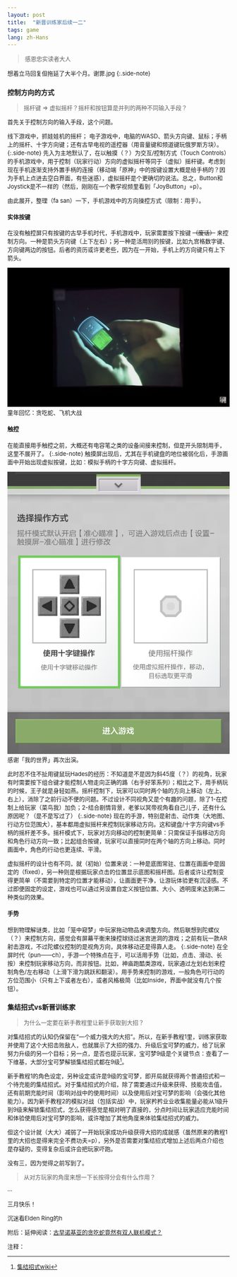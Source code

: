 ```yaml
---
layout: post
title:  "新晋训练家后续一二"
tags: game
lang: zh-Hans
---
```

><font size=2>感恩忠实读者大人

想着立马回复但拖延了大半个月。谢罪.jpg
{:.side-note}

### 控制方向的方式

> 摇杆键 => 虚拟摇杆？摇杆和按钮算是并列的两种不同输入手段？

首先关于控制方向的输入手段，这个问题。

线下游戏中，抓娃娃机的摇杆；
电子游戏中，电脑的WASD、箭头方向键、鼠标；手柄上的摇杆、十字方向键；还有古早电视的遥控器（用音量键和频道键玩俄罗斯方块）。
{:.side-note}
先入为主地默认了，在以触摸（？）为交互/控制方式（Touch Controls）的手机游戏中，用于控制（玩家行动）方向的虚拟摇杆等同于（虚拟）摇杆键。考虑到现在手机逐渐支持外置手柄的连接（移动端「原神」中的按键设置大概是给手柄的？因为手机上点进去空白界面，有些迷惑），虚拟摇杆是个更确切的说法。总之，Button和Joystick是不一样的（然后，刚刚在一个教学视频里看到「JoyButton」=p）。

由此展开，整理（fa san）一下，手机游戏中的方向操控方式（限制：用手）。

#### 实体按键
在没有触控屏只有按键的古早手机时代，手机游戏中，玩家需要按下按键
~~（废话）~~
来控制方向。一种是箭头方向键（上下左右）；另一种是活用别的按键，比如九宫格数字键、方向键两边的按钮。后者的资历或许更老些，因为在一开始，手机上的方向键只有上下箭头。

![screenshot](/assets/images/posts/220304/01.png)<font size=2>童年回忆：贪吃蛇、飞机大战

#### 触控
在能直接用手触控之前，大概还有电容笔之类的设备间接来控制，但是开头限制用手，这里不展开了。
{:.side-note}
触摸屏出现后，尤其在手机键盘的地位被弱化后，手游画面中开始出现虚拟按键，比如：模拟手柄的十字方向键、虚拟摇杆。

![screenshot](/assets/images/posts/220304/02.png)<font size=2>感谢「我的世界」再次出演。

此时忍不住不扯用键鼠玩Hades的经历：不知道是不是因为斜45度（？）的视角，玩家有时需要按下组合键才能控制人物走向正确的路（右手好笨系列）；相比之下，用手柄玩的时候，王子就是身轻如燕。摇杆控制下，玩家可以同时两个轴的方向上移动（左上、右上），消除了之前行动不便的问题。不过设计不同视角又是个有趣的问题，除了1-在控制上给玩家（菜鸟我）加负；2-结合剧情背景，老爹以冥帝视角看自己儿子，还有什么原因呢？（是不是写过了）
{:.side-note}
现在的手游，特别是射击、动作类（大地图、行动方位范围大），基本都用虚拟摇杆来控制玩家移动方向。这和键盘/十字方向键vs手柄的摇杆差不多。摇杆模式下，玩家对方向移动的控制更简单：只需保证手指移动方向和角色行动方向一致；比起组合按键，玩家可以直接同时在两个轴的方向上移动。同时画面中，角色的行动也更连续、平滑。

虚拟摇杆的设计也有不同，就（初始）位置来说：一种是底图常驻、位置在画面中是固定的（fixed），另一种则是根据玩家点击的位置显示底图和摇杆图。后者或许让控制变得更简单（不需要到特定的位置才能移动），让画面更干净，让游玩体验更有沉浸感。不过即便固定的设定，游戏也可以通过另设置自定义按钮位置、大小、透明度来达到第二种类似的效果。

#### 手势
想到物理解谜类，比如「笼中窥梦」中玩家拖动物品来调整方向。然后联想到陀螺仪（？）来控制方向，感觉会有屏幕平衡来操控球绕过迷宫进洞的游戏；之前有玩一款AR射击游戏，不过陀螺仪控制的是视角方向，具体移动还是得靠人走。
{:.side-note}
在全屏时代（pun——ch），手游一个特殊点在于，可以活用手势（比如，点击、滑动、长按）来控制玩家移动方向，而非按钮。比如，神庙跑酷类游戏，玩家通过左划右划来控制角色/左右移动（上滑下滑为跳跃和翻滚）。用手势来控制的游戏，一般角色可行动的方位范围小（只有上下或者左右），或者风格极简（比如Inside，界面中就没有几个按钮）。

### 集结招式vs新晋训练家

> 为什么一定要在新手教程里让新手获取到大招？

对集结招式的认知仍保留在“一个威力强大的大招”。所以，在新手教程1里，训练家获取并使用了这个大招击败敌人，也就展示了大招的强力、升级后宝可梦的威力，给了玩家努力升级的另一个目标；另一点，是否也提示玩家，宝可梦9级是个关键节点：查看了一下维基，大部分宝可梦解锁集结招式都在9级[^1]。

新手教程1的角色设定，另种设定或许是9级的宝可梦，即开局就获得两个普通招式和一个待充能的集结招式。对于集结招式的介绍，除了需要通过升级来获得、技能攻击值，还有前期充能时间（影响对战中的使用时间）以及使用后对宝可梦的影响（会强化其他能力）。因为新手教程2的模拟对战（包括实战）中，玩家矜矜业业收集能量必能从1级升到9级来解锁集结招式，怎么获得感觉是相对明了直接的，分点时间让玩家适应充能时间和体验使用后对宝可梦的影响，或许增加了其他角度来体验集结招式的威力。

但这个设计就（大大）减弱了一开始玩家成功升级获得大招的成就感（虽然原来的教程1里的大招也是得来完全不费功夫=p），另外是否需要对集结招式增加上述后两点介绍也是存疑的，变得复杂后或许会把玩家吓跑。

没有三，因为觉得之前写到了。
> 从对方玩家的角度来想一下长按得分会有什么作用？

···

三月快乐！

沉迷看Elden Ring的h


附后：延伸阅读：[古早诺基亚的贪吃蛇竟然有双人联机模式？](https://www.youtube.com/watch?v=PtXfE3wGORA)

注释：

[^1]:[集结招式wiki](https://wiki.52poke.com/wiki/%E9%9B%86%E7%BB%93%E6%8B%9B%E5%BC%8F)
